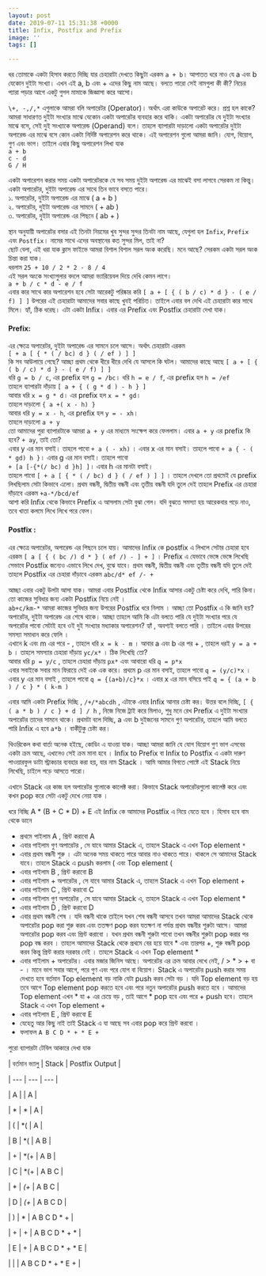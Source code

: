 ```yaml
---
layout: post
date: 2019-07-11 15:31:38 +0000
title: Infix, Postfix and Prefix
image: ''
tags: []

---
```

ধর তোমাকে একটা হিসাব করতে দিচ্ছি যার চেহারাটা দেখতে কিছুটা এরকম `a + b`। আপাতত ধরে নাও যে a এবং b যেকোন দুইটা সংখ্যা। এখন এই a, b এবং + এদের কিছু নাম আছে। বলতে পারো সেই নামগুলা কী কী? নিচের প্যারা পড়ার আগে একটু গুগল মামাকে জিজ্ঞাসা করে আসো।

`\+, -,/,*` এগুলাকে আমরা বলি অপারেটর (Operator)। অর্থাৎ এরা কাউকে অপারেট করে। প্রশ্ন হল কাকে? আমরা সাধারণত দুইটা সংখ্যার মাঝে যেকোন একটা অপারেটর ব্যবহার করে থাকি। একটা অপারেটর যে দুইটা সংখ্যার মাঝে বসে, সেই দুই সংখ্যাকে অপারেন্ড (Operand) বলে। তাহলে ব্যাপারটা দাড়ালো একটা অপারেটর দুইটা অপারেন্ড এর মাঝে বসে কোন একটা নির্দিষ্ট অপারেশন করে থাকে। এই অপারেশন গুলো আমরা জানি। যোগ, বিয়োগ, গুণ এবং ভাগ। তাইলে এবার কিছু অপারেশন লিখা যাক  
`a + b`  
`c - d`  
`G / H`

একটা অপারেশন করার সময় একটা অপারেটরকে যে সব সময় দুইটা অপারেন্ড এর মাঝেই বসা লাগবে সেরকম না কিন্তু। একটা অপারেটর, দুইটা অপারেন্ড এর সাথে তিন ভাবে বসতে পারে।  
১. অপারেটর, দুইটা অপারেন্ড এর মাঝে ( a + b )  
২. অপারেটর, দুইটা অপারেন্ড এর সামনে ( + ab )  
৩. অপারেটর, দুইটা অপারেন্ড এর পিছনে ( ab + )

স্থান অনুযায়ী অপারেটর বসার এই তিনটা নিয়মের খুব সুন্দর সুন্দর তিনটা নাম আছে, যেগুলা হল `Infix`, `Prefix` এবং `Postfix`। নামের সাথে এদের অবস্থানের কত সুন্দর মিল, তাই না?  
ছোট বেলা, এই ধরা যাক ক্লাস ফাইভে আমরা বিশাল বিশাল সরল অংক করেছি। মনে আছে? সেরকম একটা সরল অংক চিন্তা করা যাক।  
ধরলাম `25 + 10 / 2 * 2 - 8 / 4`  
এই সরল অংকে সংখ্যাগুলার বদলে আমরা ভ্যারিয়েবল দিয়ে দেখি কেমন লাগে।  
`a + b / c * d - e / f`  
এবার কার সাথে কার অপারেশন হবে সেটা আরেকটু পরিষ্কার করি `[ a + [ { ( b / c) * d } - ( e / f) ] ]`
উপরের এই চেহারাটা আমাদের সবার কাছে খুবই পরিচিত। তাইলে এবার বল দেখি এই চেহারাটা কার সাথে মিলে। হ্যাঁ, ঠিক ধরেছ। এটা একটা Infix। এবার এর Prefix এবং Postfix চেহারাটা দেখা যাক।

#### Prefix:

এর ক্ষেত্রে অপারেটর, দুইটা অপারেন্ড এর সামনে চলে আসে। অর্থাৎ চেহারাটা এরকম  
`[ + a [ { * ( / bc) d } ( / ef ) ] ]`  
কি সব আউলায়ে গেছে? আচ্ছা প্রথম থেকে ধীরে ধীরে দেখি যে আসলে কি ঘটল। আমাদের কাছে আছে `[ a + [ { ( b / c) * d } - ( e / f) ] ]`  
ধরি `g = b / c`, এর prefix হল `g = /bc`। ধরি `h = e / f`, এর prefix হল `h = /ef`  
তাহলে ব্যাপারটা দাঁড়ায় `[ a + { ( g * d ) - h } ]`  
আবার ধরি `x = g * d`। এর prefix হল `x = * gd`।  
তাহলে দাড়ালো `{ a +( x - h) }`  
আবার ধরি `y = x - h`, এর prefix হল `y = - xh`।  
তাহলে দাড়ালো `a + y`  
তো আমাদের পুরা ব্যাপারটাকে আমরা `a + y` এর মাধ্যমে সংক্ষেপ করে ফেললাম। এবার `a + y` এর prefix কি হবে? `+ ay`, তাই তো?  
এবার y এর মান বসাই। তাহলে পাবো `+ a ( - xh)` । এবার x এর মান বসাই। তাহলে পাবো `+ a { - ( * gd) h }`। এবার g এর মান বসাই। তাহলে পাবো  
`+ [a [-{*(/ bc) d }h] ]`। এবার h এর মানটা বসাই।  
তাহলে পাবো `[ + a [ { * ( / bc) d } ( / ef ) ] ]` । তাহলে দেখলে তো প্রথমেই যে prefix লিখছিলাম সেটা কিভাবে এলো। প্রথম বন্ধনী, দ্বিতীয় বন্ধনী এবং তৃতীয় বন্ধনী যদি তুলে দেই তাহলে Prefix এর চেহারা দাঁড়াবে এরকম `+a-*/bcd/ef`  
আশা করি Infix থেকে কিভাবে Prefix এ আসলাম সেটা বুঝা গেল। যদি বুঝতে সমস্যা হয় আরেকবার পড়ে নাও, তবে খাতা কলমে লিখে লিখে পরে ফেল।

#### Postfix :

এর ক্ষেত্রে অপারেটর, অপারেন্ড এর পিছনে চলে যায়। আমাদের Infix কে postfix এ লিখলে সেটার চেহারা হবে এরকম `[ a [ { ( bc /) d * } ( ef /) - ] + ]` । Prefix এ যেভাবে ভেঙ্গে ভেঙ্গে লিখেছি সেভাবে Postfix জন্যেও এভাবে লিখে দেখ, বুঝে যাবে। প্রথম বন্ধনী, দ্বিতীয় বন্ধনী এবং তৃতীয় বন্ধনী যদি তুলে দেই তাহলে Postfix এর চেহারা দাঁড়াবে এরকম `abc/d* ef /- +`

আচ্ছা এবার একটু উলটা আসা যাক। আমরা এবার Postfix থেকে Infix আসার একটু চেষ্টা করে দেখি, পারি কিনা। তো কাজের সুবিধার জন্য একটা Postfix নিয়ে নেই ।  
`ab+c/km-*`
আমরা কাজের সুবিধার জন্য উপরের Postfix ধরে নিলাম । আচ্ছা তো Postfix এ কি জানি হয়? অপারেটর, দুইটা অপারেন্ড এর শেষে থাকে। আচ্ছা তাহলে আমি কি এটা বলতে পারি যে দুইটা সংখ্যার পরে যে অপারেটর পাবো সেটাই হবে ওই দুই সংখ্যার মধ্যাকার অপারেশন? হ্যাঁ , অবশ্যই বলতে পারি । তাইলে এবার উপরের সমস্যা সমাধান করে ফেলি ।  
এখানে k এবং m এর পরে - , তাহলে ধরি `x = k - m` । আবার a এবং b এর পর + , তাহলে ধরই `y = a + b` । তাহলে সমস্যার চেহারা দাঁড়ায় `yc/x*` । ঠিক লিখেছি তো?  
আবার ধরি `p = y/c` , তাহলে চেহারা দাঁড়ায় `px*` এবং আবারো ধরি `q = p*x`  
এবার সবাইকে সবার মান ফিরায়ে দেই এক এক করে। প্রথমে p এর মান বসাই, তাহলে পাবো `q = (y/c)*x` । এবার y এর মান বসাই , তাহলে পাবো `q = {(a+b)/c}*x` । এবার x এর মান বসিয়ে পাই   `q = { (a + b ) / c } * ( k-m )`

এবার আমি একটা Prefix দিচ্ছি , `/+/*abcdh` , এটাকে এবার Infix আনার চেষ্টা কর। উত্তর বলে দিচ্ছি, `[ { ( a * b ) / c } + d ] / h` , নিজে নিজে ট্রাই করে মিলাও, শুধু মনে রেখ Prefix এ দুইটা সংখ্যার অপারেটর তাদের সামনে থাকে। প্রথমটা বলে দিচ্ছি, a এবং b দুইজনের সামনে গুণ অপারেটর, তাহলে আমি বলতে পারি Infix এ হবে `a*b` । বাকীটুকু চেষ্টা কর।

থিওরিকেল কথা বার্তা অনেক হইছে, কোডিং এ যাওয়া যাক। আচ্ছা আমরা জানি যে যোগ বিয়োগ গুণ ভাগ এসবের একটা ক্রম আছে, এখানেও সেই ক্রম মানা হবে । Infix to Prefix বা Infix to Postfix এ একটা দারুণ পাওয়ারফুল ডাটা স্ট্রাকচার ব্যবহার করা হয়, যার নাম Stack । আমি আমার বিগতে পোষ্টে এই Stack নিয়ে লিখেছি, চাইলে পড়ে আসতে পারো।

এখানে Stack এর কাজ হল অপারেটর গুলোকে কালেক্ট করা। কিভাবে Stack অপারেটরগুলো কালেক্ট করে এবং কখন pop করে সেটা একটু দেখে নেয়া যাক ।

ধরে নিচ্ছি A * (B + C * D) + E  এই Infix কে আমাদের Postfix এ নিয়ে যেতে হবে । হিসাব হবে বাম থেকে ডানে

* প্রথমে পাইলাম A , প্রিন্ট করাবো A
* এবার পাইলাম গুণ অপারেটর ,  সে যাবে আমার Stack এ, তাহলে Stack এ এখন Top element `*`
* এবার প্রথম বন্ধনী শুরু । এটা অনেক সময় থাকতে পারে আবার নাও থাকতে পারে। থাকলে সে আমাদের Stack যাবে। তাহলে Stack এ push করলাম ( এবং Top element (
* এবার পাইলাম B , প্রিন্ট করাবো B
* এবার পাইলাম + অপারেটর ,  সে যাবে আমার Stack এ, তাহলে Stack এ এখন Top element +
* এবার পাইলাম C , প্রিন্ট করাবো C
* এবার পাইলাম গুণ অপারেটর ,  সে যাবে আমার Stack এ, তাহলে Stack এ এখন Top element *
* এবার পাইলাম D , প্রিন্ট করাবো D
* এবার প্রথম বন্ধনী শেষ । যদি বন্ধনী থাকে তাইলে যখন শেষ বন্ধনী আসবে তখন আমরা আমাদের Stack থেকে অপারেটর pop করা শুরু করব এবং ততক্ষণ pop করব যতক্ষণ না পর্যন্ত প্রথম বন্ধনীর শুরুটা আসে। আমরা অপারেটর pop করব এবং প্রিন্ট করাবো । যখন প্রথম বন্ধনী শুরুটা পাবো তখন বন্ধনীর শুরুটা pop করার পর pop বন্ধ করব । তাহলে আমাদের Stack থেকে প্রথমে বের হয়ে যাবে * এবং তারপর  +, শুরু বন্ধনী pop করব কিন্তু প্রিন্ট করার দরকার নেই ।  তাহলে Stack এ এখন Top element *
* এবার পাইলাম + অপারেটর। এবার মজার জিনিস আছে। অপারেটর এর ক্রম আবার দেখে নেই, / > * > + বা - । মানে ভাগ সবার আগে, পরে গুণ এবং পরে যোগ বা বিয়োগ।  Stack এ অপারেটর push করার সময় দেখতে হবে বর্তমান Top element বড় নাকি যেটা push করব সেটা বড় । যদি Top element বড় হয় তবে আগে Top element pop করতে হবে এবং পরে নতুন অপারেটর push করতে হবে । আমাদের Top element এখন * যা + এর চেয়ে বড় , তাই আগে * pop হবে এবং পরে + push হবে। তাহলে Stack এ এখন Top element +
* এবার পাইলাম E , প্রিন্ট করাবো E
* যেহেতু আর কিছু নাই তাই Stack এ যা আছে সব এবার pop করে প্রিন্ট করবো ।
* ফলাফল `A B C D * + * E +`

পুরো ব্যাপারটা টেবিল আকারে দেখা যাক

| বর্তমান ভ্যালু | Stack | Postfix Output |

| --- | --- | --- |

| A |  | A |

| * | * | A |

| (  | *( | A |

| B | *( | A B |

| + | *(+ | A B |

| C | *(+ | A B C |

| * | *(+* | A B C |

| D | *(+* | A B C D |

| ) | * | A B C D * + |

| + | + | A B C D * + * |

| E | + | A B C D * + * E |

|  |  | A B C D * + * E + |